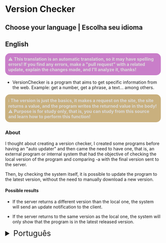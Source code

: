﻿# Version Checker

## Choose your language | Escolha seu idioma

## English

<div style="background-color: rgba(150,0,150,.5); color: rgba(220,220,220,1); padding: 10px; border-radius: 15px">
⚠️ <strong><label>This translation is an automatic translation, so it may have spelling errors!
If you find any errors, make a "pull request" with a related update, explain the changes made, and I'll analyze it, thanks!</label></strong>
</div>

* VersionChecker is a program that aims to get specific information from the web. Example: get a number, get a phrase, a text... among others.
<div style="background-color: rgba(150,100,0,.5); color: rgba(220,220,220,1); padding: 10px; border-radius: 15px">
ℹ️ <strong>
<label>The version is just the basics, it makes a request on the site, the site returns a value, and the program writes the returned value in the body!</label></strong>
<br>
⚠️ <strong><label>Purpose is for study only, that is, you can study from this source and learn how to perform this function!</label></strong>
</div>

### About

I thought about creating a version checker, I created some programs before having an "auto updater" and then came the need to have one, that is, an external program or internal system that had the objective of checking the local version of the program and comparing -a with the final version sent to the server.  

Then, by checking the system itself, it is possible to update the program to the latest version, without the need to manually download a new version.
 
 #### Possible results
  * If the server returns a different version than the local one, the system will send an update notification to the client.  
  
  * If the server returns to the same version as the local one, the system will only show that the program is in the latest released version.

<!-- English / Português -->

<details>

<summary style="font-size: 25px">Português</summary>

## Português

* VersionChecker é um programa que visa obter informações específicas da web. > Exemplo: obter um número, obter uma frase, um texto... entre outros.
<div style="background-color: rgba(150,100,0,.5); color: rgba(220,220,220,1); padding: 10px; border-radius: 15px">
ℹ️ <strong>
<label>Está versão é apenas o básico, ela faz um request no site, o site retorna um valor, e o programa escreve o valor retornado no corpo!</label></strong>
<br>
⚠️ <strong><label>A finalidade é apenas para estudo, ou seja, você pode estudar a partir dessa fonte e aprender a exercer essa função!</label></strong>
</div>

### Sobre

Pensei em criar um verificador de versão, havia desenvolvido alguns programas então eu necessitei de um "auto updater", ou seja, um programa externo ou sistema interno que teria o objetivo de verificar versão local do programa e comparar com a ultima versão enviada ao servidor.  

Então, com a verificação do próprio sistema, é possível atualizar o programa para a versão mais recente, sem a necessidade de baixar uma nova versão manualmente.
 
 #### Possíveis resultados
  * Se o servidor retornar uma versão diferente da local, o sistema enviará uma notificação de atualização ao cliente.  
  
  * Se o servidor retornar a mesma versão que a local, o sistema apenas irá mostrar que o programa está na ultima versão lançada.
</details>